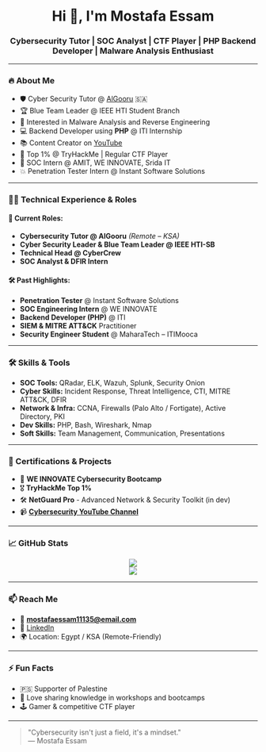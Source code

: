 <h1 align="center">Hi 👋, I'm Mostafa Essam</h1>
<h3 align="center">Cybersecurity Tutor | SOC Analyst | CTF Player | PHP Backend Developer | Malware Analysis Enthusiast</h3>

---

### 🔥 About Me

- 🛡️ Cyber Security Tutor @ [AlGooru](https://algooru.com) 🇸🇦
- 🏆 Blue Team Leader @ IEEE HTI Student Branch
- 🧠 Interested in Malware Analysis and Reverse Engineering
- 💻 Backend Developer using **PHP** @ ITI Internship
- 📚 Content Creator on [YouTube](https://www.youtube.com/@mostaff3663/videos)
- 🎯 Top 1% @ TryHackMe | Regular CTF Player
- 📡 SOC Intern @ AMIT, WE INNOVATE, Srida IT
- 💥 Penetration Tester Intern @ Instant Software Solutions

---

### 👨‍💻 Technical Experience & Roles

#### 🧪 Current Roles:
- **Cybersecurity Tutor @ AlGooru** *(Remote – KSA)*
- **Cyber Security Leader & Blue Team Leader @ IEEE HTI-SB**
- **Technical Head @ CyberCrew**
- **SOC Analyst & DFIR Intern**

#### 🛠️ Past Highlights:
- **Penetration Tester** @ Instant Software Solutions
- **SOC Engineering Intern** @ WE INNOVATE
- **Backend Developer (PHP)** @ ITI
- **SIEM & MITRE ATT&CK** Practitioner
- **Security Engineer Student** @ MaharaTech – ITIMooca

---

### 🛠️ Skills & Tools

- **SOC Tools:** QRadar, ELK, Wazuh, Splunk, Security Onion  
- **Cyber Skills:** Incident Response, Threat Intelligence, CTI, MITRE ATT&CK, DFIR  
- **Network & Infra:** CCNA, Firewalls (Palo Alto / Fortigate), Active Directory, PKI  
- **Dev Skills:** PHP, Bash, Wireshark, Nmap  
- **Soft Skills:** Team Management, Communication, Presentations  

---

### 🎯 Certifications & Projects

- 🏅 **WE INNOVATE Cybersecurity Bootcamp**
- 🎖️ **TryHackMe Top 1%**
- 🛠️ **NetGuard Pro** - Advanced Network & Security Toolkit (in dev)
- 📹 [**Cybersecurity YouTube Channel**](https://www.youtube.com/@mostaff3663/videos)

---

### 📈 GitHub Stats

<p align="center">
  <img src="https://github-readme-stats.vercel.app/api?username=0xMOSTA-FU&show_icons=true&theme=radical" />
  <br>
  <img src="https://github-readme-streak-stats.herokuapp.com/?user=0xMOSTA-FU&theme=radical" />
</p>

---

### 📫 Reach Me

- 📧 **mostafaessam11135@email.com**  
- 💼 [LinkedIn](https://www.linkedin.com/in/mostafa-essam-mosta-38a763257/)  
- 🌍 Location: Egypt / KSA (Remote-Friendly)

---

### ⚡ Fun Facts

- 🇵🇸 Supporter of Palestine
- 🎤 Love sharing knowledge in workshops and bootcamps
- 🕹️ Gamer & competitive CTF player

---

> "Cybersecurity isn't just a field, it's a mindset."  
> — Mostafa Essam

